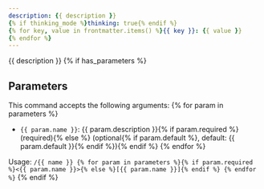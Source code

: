 ```yaml
---
description: {{ description }}
{% if thinking_mode %}thinking: true{% endif %}
{% for key, value in frontmatter.items() %}{{ key }}: {{ value }}
{% endfor %}
---
```


{{ description }}
{% if has_parameters %}

## Parameters

This command accepts the following arguments:
{% for param in parameters %}
- `{{ param.name }}`: {{ param.description }}{% if param.required %} (required){% else %} (optional{% if param.default %}, default: {{ param.default }}{% endif %}){% endif %}
{% endfor %}

Usage: `/{{ name }} {% for param in parameters %}{% if param.required %}<{{ param.name }}>{% else %}[{{ param.name }}]{% endif %} {% endfor %}`
{% endif %}

